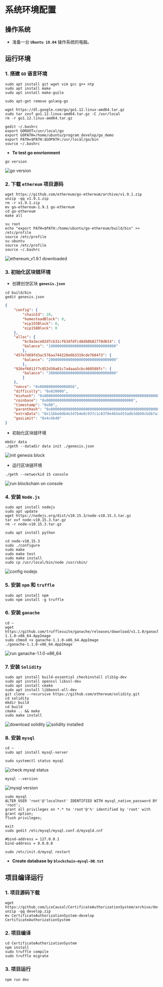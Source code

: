 # 系统环境配置

## 操作系统

- 准备一台 **`Ubuntu 18.04`** 操作系统的电脑。

## 运行环境

### 1. 搭建 **`GO`** 语言环境

```
sudo apt install git wget vim gcc g++ ntp
sudo apt install make
sudo apt install make-guile

sudo apt-get remove golang-go

wget https://dl.google.com/go/go1.12.linux-amd64.tar.gz
sudo tar zxvf go1.12.linux-amd64.tar.gz -C /usr/local
rm -r go1.12.linux-amd64.tar.gz

gedit ~/.bashrc
export GOROOT=/usr/local/go
export GOPATH=/home/ubuntu/program_develop/go_demo
export PATH=$PATH:$GOPATH:/usr/local/go/bin
source ~/.bashrc
```

+ **To test go envrionment**
```
go version
```
![go version](go_version.png)

### 2. 下载 **`ethereum`** 项目源码

```
wget https://github.com/ethereum/go-ethereum/archive/v1.9.1.zip
unzip -qq v1.9.1.zip
rm -r v1.9.1.zip
mv go-ethereum-1.9.1 go-ethereum
cd go-ethereum
make all

su root
echo "export PATH=$PATH:/home/ubuntu/go-ethereum/build/bin" >> /etc/profile
source /etc/profile
su ubuntu
source /etc/profile
source ~/.bashrc
```

![ethereum_v1.9.1 downloaded](ethereum_v1.9.1_downloaded.png)

### 3. 初始化区块链环境

- 创建创世区块 **`genesis.json`**

```
cd build/bin
gedit genesis.json
```

```JSON
{
	"config": {
		"chainId": 20,
		"homesteadBlock": 0,
		"eip155Block": 0,
		"eip158Block": 0
	},
	"alloc": {
		"bc9a3ece02d7cb31cf63dfdfc48db0b82770d014": {
		"balance": "1000000000000000000000000000000"
		},
	"457e7d69fd3ac576aa744228e6b3319cde768473": {
		"balance": "2000000000000000000000000000000"
		},
	"926ef6011f7c852d30a01c7a4aaa5cbc460588fc": {
		"balance": "3000000000000000000000000000000"
		}
	},
	"nonce": "0x0000000000000056",
	"difficulty": "0x020000",
	"mixhash": "0x0000000000000000000000000000000000000000000000000000000000000000",
	"coinbase": "0x0000000000000000000000000000000000000000",
	"timestamp": "0x00",
	"parentHash": "0x0000000000000000000000000000000000000000000000000000000000000000",
	"extraData": "0x11bbe8db4e347b4e8c937c1c8370e4b5ed33adb3db69cbdb7a38e1e50b1b82fa",
	"gasLimit": "0x4c4b40"
}
```

- 初始化区块链环境

```
mkdir data
./geth --datadir data init ./genesis.json
```

![init genesis block](init_genesis_block.png)

- 运行区块链环境
```
./geth --networkid 15 console
```

![run blockchain on console](run_blockchain_on_console.png)

### 4. 安装 **`Node.js`**

```
sudo apt install nodejs
sudo apt update
wget https://nodejs.org/dist/v10.15.3/node-v10.15.3.tar.gz
tar xvf node-v10.15.3.tar.gz
rm -r node-v10.15.3.tar.gz

sudo apt install python

cd node-v10.15.3
sudo ./configure
sudo make
sudo make test
sudo make install  
sudo cp /usr/local/bin/node /usr/sbin/
```

![config nodejs](config_nodejs.png)

### 5. 安装 **`npm`** 和 **`truffle`**

```
sudo apt install npm
sudo npm install -g truffle
```

### 6. 安装 **`ganache`**

```
cd ~
wget https://github.com/trufflesuite/ganache/releases/download/v1.1.0/ganache-1.1.0-x86_64.AppImage
sudo chmod +x ganache-1.1.0-x86_64.AppImage
./ganache-1.1.0-x86_64.AppImage
```

![run ganache-1.1.0-x86_64](ganache-1.1.0-x86_64.png)

### 7. 安装 **`Solidity`**

```
sudo apt install build-essential checkinstall zlib1g-dev
sudo apt install openssl libssl-dev
sudo apt install cmake
sudo apt install libboost-all-dev
git clone --recursive https://github.com/ethereum/solidity.git
cd solidity
mkdir build
cd build
cmake .. && make
sudo make install
```

![download solidity](download_solidity.png)
![solidity installed](solidity_installed.png)

### 8. 安装 **`mysql`**

```
cd ~
sudo apt install mysql-server
```

```
sudo systemctl status mysql
```
![check mysql status](check_mysql_status.png)

```
mysql --version
```
![mysql version](mysql_version.png)

```
sudo mysql
ALTER USER 'root'@'localhost' IDENTIFIED WITH mysql_native_password BY 'root';
grant all privileges on *.* to 'root'@'%' identified by 'root' with grant option;
flush privileges;

exit
sudo gedit /etc/mysql/mysql.conf.d/mysqld.cnf

#bind-address = 127.0.0.1
bind-address = 0.0.0.0

sudo /etc/init.d/mysql restart
```

+ **Create database by `blockchain-mysql-DB.txt`**

## 项目编译运行

### 1. 项目源码下载

```
wget https://github.com/LcxCausal/CertificateAuthorizationSystem/archive/develop.zip
unzip -qq develop.zip
mv CertificateAuthorizationSystem-develop CertificateAuthorizationSystem
```

### 2. 项目编译

```
cd CertificateAuthorizationSystem
npm install
sudo truffle compile
sudo truffle migrate
```

### 3. 项目运行

```
npm run dev
```


